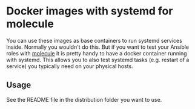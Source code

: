 # Docker images with systemd for molecule

You can use these images as base containers to run systemd services inside. Normally you wouldn't do this. But if you want to test your Ansible roles with [molecule](https://ansible.readthedocs.io/projects/molecule/) it is pretty handy to have a docker container running with systemd. This allows you to also test systemd tasks (e.g. restart of a service) you typically need on your physical hosts.

## Usage

See the README file in the distribution folder you want to use.
